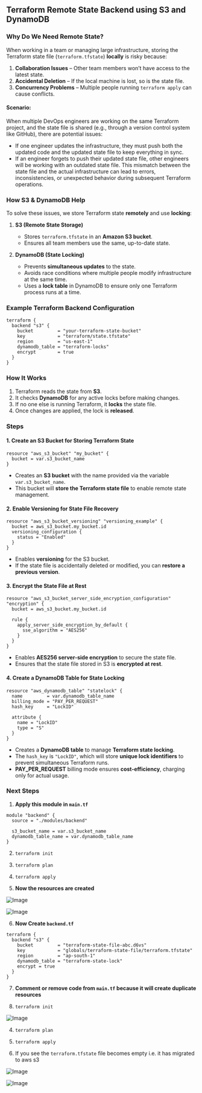 ## Terraform Remote State Backend using S3 and DynamoDB

### Why Do We Need Remote State?  
When working in a team or managing large infrastructure, storing the Terraform state file (`terraform.tfstate`) **locally** is risky because:  
1. **Collaboration Issues** – Other team members won’t have access to the latest state.  
2. **Accidental Deletion** – If the local machine is lost, so is the state file.  
3. **Concurrency Problems** – Multiple people running `terraform apply` can cause conflicts.  

#### Scenario:

When multiple DevOps engineers are working on the same Terraform project, and the state file is shared (e.g., through a version control system like GitHub), there are potential issues:

- If one engineer updates the infrastructure, they must push both the updated code and the updated state file to keep everything in sync.
- If an engineer forgets to push their updated state file, other engineers will be working with an outdated state file. This mismatch between the state file and the actual infrastructure can lead to errors, inconsistencies, or unexpected behavior during subsequent Terraform operations.

### How S3 & DynamoDB Help  
To solve these issues, we store Terraform state **remotely** and use **locking**:  

1. **S3 (Remote State Storage)**  
   - Stores `terraform.tfstate` in an **Amazon S3 bucket**.  
   - Ensures all team members use the same, up-to-date state.  

2. **DynamoDB (State Locking)**  
   - Prevents **simultaneous updates** to the state.  
   - Avoids race conditions where multiple people modify infrastructure at the same time.  
   - Uses a **lock table** in DynamoDB to ensure only one Terraform process runs at a time.  

### Example Terraform Backend Configuration  
```hcl
terraform {
  backend "s3" {
    bucket         = "your-terraform-state-bucket"
    key            = "terraform/state.tfstate"
    region         = "us-east-1"
    dynamodb_table = "terraform-locks"
    encrypt        = true
  }
}
```

### How It Works  
1. Terraform reads the state from **S3**.  
2. It checks **DynamoDB** for any active locks before making changes.  
3. If no one else is running Terraform, it **locks** the state file.  
4. Once changes are applied, the lock is **released**.  

### Steps

#### 1. Create an S3 Bucket for Storing Terraform State
```hcl
resource "aws_s3_bucket" "my_bucket" {
  bucket = var.s3_bucket_name
}
```
- Creates an **S3 bucket** with the name provided via the variable `var.s3_bucket_name`.  
- This bucket will **store the Terraform state file** to enable remote state management.



#### 2. Enable Versioning for State File Recovery
```hcl
resource "aws_s3_bucket_versioning" "versioning_example" {
  bucket = aws_s3_bucket.my_bucket.id
  versioning_configuration {
    status = "Enabled"
  }
}
```
- Enables **versioning** for the S3 bucket.  
- If the state file is accidentally deleted or modified, you can **restore a previous version**.


#### 3. Encrypt the State File at Rest
```hcl
resource "aws_s3_bucket_server_side_encryption_configuration" "encryption" {
  bucket = aws_s3_bucket.my_bucket.id

  rule {
    apply_server_side_encryption_by_default {
      sse_algorithm = "AES256"
    }
  }
}
```
- Enables **AES256 server-side encryption** to secure the state file.  
- Ensures that the state file stored in S3 is **encrypted at rest**.


#### 4. Create a DynamoDB Table for State Locking
```hcl
resource "aws_dynamodb_table" "statelock" {
  name         = var.dynamodb_table_name
  billing_mode = "PAY_PER_REQUEST"
  hash_key     = "LockID"

  attribute {
    name = "LockID"
    type = "S"
  }
}
```
- Creates a **DynamoDB table** to manage **Terraform state locking**.
- The `hash_key` is `"LockID"`, which will store **unique lock identifiers** to prevent simultaneous Terraform runs.
- **PAY_PER_REQUEST** billing mode ensures **cost-efficiency**, charging only for actual usage.


### Next Steps
1. **Apply this module in `main.tf`**  
```hcl
module "backend" {
  source = "./modules/backend"

  s3_bucket_name = var.s3_bucket_name
  dynamodb_table_name = var.dynamodb_table_name
}
```

2. `terraform init`

3. `terraform plan`

4. `terraform apply`

5. **Now the resources are created**

![Image](https://github.com/user-attachments/assets/d5056745-c2f0-4f0a-80c2-a765ce1729a3)

![Image](https://github.com/user-attachments/assets/ede4806a-554b-4c5f-9cd3-fd10ac89b843)

6. **Now Create `backend.tf`**
```
terraform {
  backend "s3" {
    bucket         = "terraform-state-file-abc.d6vs"
    key            = "globals/terraform-state-file/terraform.tfstate" 
    region         = "ap-south-1"
    dynamodb_table = "terraform-state-lock"
    encrypt = true
  }
}
```

7. **Comment or remove code from `main.tf` because it will create duplicate resources** 

3. `terraform init`

![Image](https://github.com/user-attachments/assets/ab9d5e5f-57e7-4c7f-a2ac-90fcd13a62e5)

4. `terraform plan`

5. `terraform apply`

6. If you see the `terraform.tfstate` file becomes empty i.e. it has migrated to aws s3

![Image](https://github.com/user-attachments/assets/e5a232a0-7a5b-477b-aabe-c09b1177583a)

![Image](https://github.com/user-attachments/assets/2a0a504f-0b14-472c-a544-babaeacf4de1)
